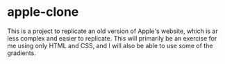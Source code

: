 # apple-clone
This is a project to replicate an old version of Apple's website, which is ar less complex and easier to replicate. This will primarily be an exercise for me using only HTML and CSS, and I will also be able to use some of the gradients.
